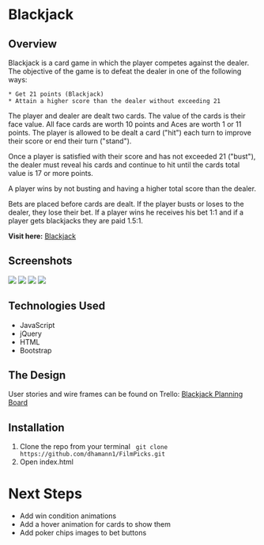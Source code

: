 # Blackjack
## Overview

Blackjack is a card game in which the player competes against the dealer. The objective of the game is to defeat the dealer in one of the following ways: 

	* Get 21 points (Blackjack) 
	* Attain a higher score than the dealer without exceeding 21 

The player and dealer are dealt two cards. The value of the cards is their face value. All face cards are worth 10 points and Aces are worth 1 or 11 points. The player is allowed to be dealt a card ("hit") each turn to improve their score or end their turn ("stand").   

Once a player is satisfied with their score and has not exceeded 21 ("bust"), the dealer must reveal his cards and continue to hit until the cards total value is 17 or more points. 

A player wins by not busting and having a higher total score than the dealer. 

Bets are placed before cards are dealt. If the player busts or loses to the dealer, they lose their bet. If a player wins he receives his bet 1:1 and if a player gets blackjacks they are paid 1.5:1. 

**Visit here:** <a href="https://dhamann1.github.io/Blackjack/">Blackjack</a>

## Screenshots 

<img src="https://i.imgur.com/VO7Byoy.png">
<img src="https://i.imgur.com/zOqsX6a.png">
<img src="https://i.imgur.com/0EpYxBt.png">
<img src="https://i.imgur.com/6ySnGcO.png">


## Technologies Used
- JavaScript 
- jQuery
- HTML 
- Bootstrap 

## The Design 

User stories and wire frames can be found on Trello: <a href="https://trello.com/b/3mzvtZUQ/blackjack"> Blackjack Planning Board</a>


## Installation
1. Clone the repo from your terminal ``` git clone https://github.com/dhamann1/FilmPicks.git```
2. Open index.html 

# Next Steps
- Add win condition animations 
- Add a hover animation for cards to show them 
- Add poker chips images to bet buttons
